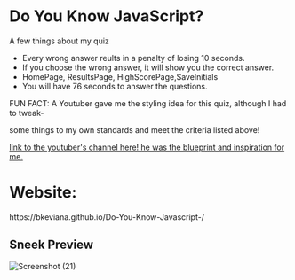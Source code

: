 <h1> Do You Know JavaScript? </h1>
<p> A few things about my quiz <p>
 <ul>
   <li> Every wrong answer reults in a penalty of losing 10 seconds. </li>
   <li> If you choose the wrong answer, it will show you the correct answer. </li>
   <li> HomePage, ResultsPage, HighScorePage,SaveInitials </li>
   <li> You will have 76 seconds to answer the questions. </li>
   </ul>
   <p> FUN FACT: A Youtuber gave me the styling idea for this quiz, although I had to tweak- </p>
   <p> some things to my own standards and meet the criteria listed above! </p>
   <a href="https://www.youtube.com/watch?v=pQr4O1OITJo"> link to the youtuber's channel here! he was the blueprint and inspiration for me. </a>
   <h1> Website: </h1>
   https://bkeviana.github.io/Do-You-Know-Javascript-/
   
   
   <h2> Sneek Preview </h2>
   
   
   ![Screenshot (21)](https://user-images.githubusercontent.com/99054758/166133209-08a8bac6-4341-4fa9-9337-ab3e29f7ac76.png)
